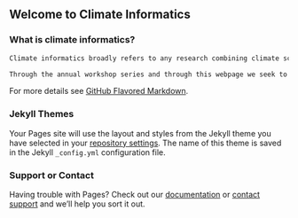 ## Welcome to Climate Informatics


### What is climate informatics?

```markdown
Climate informatics broadly refers to any research combining climate science with approaches from statistics, machine learning and data mining.

Through the annual workshop series and through this webpage we seek to bring together researchers from all of these areas. We hope to stimulate discussion of new ideas, foster new collaborations, grow the climate informatics community, and thus accelerate discovery across disciplinary boundaries.
```

For more details see [GitHub Flavored Markdown](https://guides.github.com/features/mastering-markdown/).

### Jekyll Themes

Your Pages site will use the layout and styles from the Jekyll theme you have selected in your [repository settings](https://github.com/geo-yrao/climate-info-web/settings). The name of this theme is saved in the Jekyll `_config.yml` configuration file.

### Support or Contact

Having trouble with Pages? Check out our [documentation](https://docs.github.com/categories/github-pages-basics/) or [contact support](https://github.com/contact) and we’ll help you sort it out.
